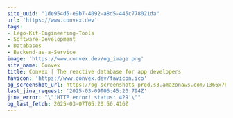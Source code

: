 ```yaml
---
site_uuid: "1de954d5-e9b7-4092-a8d5-445c778021da"
url: 'https://www.convex.dev'
tags:
- Lego-Kit-Engineering-Tools
- Software-Development
- Databases
- Backend-as-a-Service
image: 'https://www.convex.dev/og_image.png'
site_name: Convex
title: Convex | The reactive database for app developers
favicon: 'https://www.convex.dev/favicon.ico'
og_screenshot_url: https://og-screenshots-prod.s3.amazonaws.com/1366x768/80/false/ddc1c63c17b11fbe11420a84af89f42c6bd9678fe41dc10c6d93f6a8294fd243.jpeg
last_jina_request: '2025-03-09T06:45:20.794Z'
jina_error: "\"'HTTP error! status: 429'\""
og_last_fetch: 2025-03-07T05:20:56.416Z
---
```


